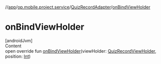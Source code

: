 //[app](../../../index.md)/[op.mobile.project.service](../index.md)/[QuizRecordAdapter](index.md)/[onBindViewHolder](on-bind-view-holder.md)



# onBindViewHolder  
[androidJvm]  
Content  
open override fun [onBindViewHolder](on-bind-view-holder.md)(viewHolder: [QuizRecordViewHolder](../-quiz-record-view-holder/index.md), position: [Int](https://kotlinlang.org/api/latest/jvm/stdlib/kotlin/-int/index.html))  



